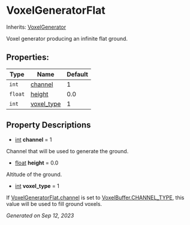 # VoxelGeneratorFlat

Inherits: [VoxelGenerator](VoxelGenerator.md)

Voxel generator producing an infinite flat ground.

## Properties: 


Type     | Name                         | Default 
-------- | ---------------------------- | --------
`int`    | [channel](#i_channel)        | 1       
`float`  | [height](#i_height)          | 0.0     
`int`    | [voxel_type](#i_voxel_type)  | 1       
<p></p>

## Property Descriptions

- [int](https://docs.godotengine.org/en/stable/classes/class_int.html)<span id="i_channel"></span> **channel** = 1

Channel that will be used to generate the ground.

- [float](https://docs.godotengine.org/en/stable/classes/class_float.html)<span id="i_height"></span> **height** = 0.0

Altitude of the ground.

- [int](https://docs.godotengine.org/en/stable/classes/class_int.html)<span id="i_voxel_type"></span> **voxel_type** = 1

If [VoxelGeneratorFlat.channel](VoxelGeneratorFlat.md#i_channel) is set to [VoxelBuffer.CHANNEL_TYPE](VoxelBuffer.md#constants), this value will be used to fill ground voxels.

_Generated on Sep 12, 2023_
